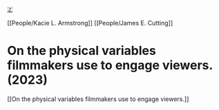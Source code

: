 [🇿](zotero://select/library/items/W93G4P8D)

[[People/Kacie L. Armstrong]] [[People/James E. Cutting]] 
# On the physical variables filmmakers use to engage viewers. (2023)

[[On the physical variables filmmakers use to engage viewers.]]